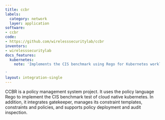 ```yaml
---
title: ccbr
labels:
  category: network
  layer: application
software:
- ccbr
code:
- https://github.com/wirelesssecuritylab/ccbr
inventors:
- wirelesssecuritylab
docs_features:
  kubernetes:
    note: 'Implements the CIS benchmark using Rego for Kubernetes workloads.

'
layout: integration-single
---
```

CCBR is a policy management system project. It uses the policy language
Rego to implement the CIS benchmark test of cloud native kubernetes.
In addition, it integrates gatekeeper, manages its constraint templates,
constraints and policies, and supports policy deployment and audit inspection.

